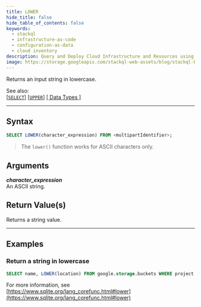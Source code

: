 ```yaml
---
title: LOWER
hide_title: false
hide_table_of_contents: false
keywords:
  - stackql
  - infrastructure-as-code
  - configuration-as-data
  - cloud inventory
description: Query and Deploy Cloud Infrastructure and Resources using SQL
image: https://storage.googleapis.com/stackql-web-assets/blog/stackql-blog-post-featured-image.png
---
```

Returns an input string in lowercase.  

See also:  
[[` SELECT `]](/docs/language-spec/select) [[` UPPER `]](/docs/language-spec/functions/string/upper) [[ Data Types ]](/docs/language-spec/data-types)

* * * 

## Syntax

```sql
SELECT LOWER(character_expression) FROM <multipartIdentifier>;
```
> The `lower()` function works for ASCII characters only.

## Arguments

__*character_expression*__  
An ASCII string.

## Return Value(s)
Returns a string value.

* * *

## Examples

### Return a string in lowercase

```sql
SELECT name, LOWER(location) FROM google.storage.buckets WHERE project = 'stackql-demo';
```

For more information, see [https://www.sqlite.org/lang_corefunc.html#lower](https://www.sqlite.org/lang_corefunc.html#lower)